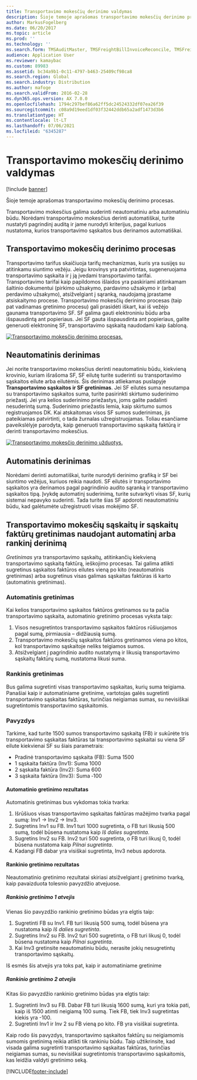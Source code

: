 ```yaml
---
title: Transportavimo mokesčių derinimo valdymas
description: Šioje temoje aprašomas transportavimo mokesčių derinimo procesas.
author: MarkusFogelberg
ms.date: 06/20/2017
ms.topic: article
ms.prod: ''
ms.technology: ''
ms.search.form: TMSAuditMaster, TMSFreightBillInvoiceReconcile, TMSFreightBillSummary, TMSFreightBillType, TMSFreightMatchReason, TMSFBDetailReconcile, TMSInvoiceTable,TMSInvoiceLineReconcile,TMSReconcileInvoice, TMSFreightBillDetail, TMSFreightBillTypeAssignment, TMSRejectInvoiceLine, TMSMiscellaneousCharge
audience: Application User
ms.reviewer: kamaybac
ms.custom: 89983
ms.assetid: bc34a9b1-0c11-4797-b463-25409cf98ca8
ms.search.region: Global
ms.search.industry: Distribution
ms.author: mafoge
ms.search.validFrom: 2016-02-28
ms.dyn365.ops.version: AX 7.0.0
ms.openlocfilehash: 1794c297bef86a62ff5dc24524332df07ea26f39
ms.sourcegitcommit: c08a9d19eed1df03f32442ddb65a2adf1473d3b6
ms.translationtype: HT
ms.contentlocale: lt-LT
ms.lasthandoff: 07/06/2021
ms.locfileid: "6345287"
---
```

# <a name="reconcile-freight-in-transportation-management"></a>Transportavimo mokesčių derinimo valdymas

[!include [banner](../includes/banner.md)]

Šioje temoje aprašomas transportavimo mokesčių derinimo procesas.

Transportavimo mokesčius galima suderinti neautomatiniu arba automatiniu būdu. Norėdami transportavimo mokesčius derinti automatiškai, turite nustatyti pagrindinį auditą ir jame nurodyti kriterijus, pagal kuriuos nustatoma, kurios transportavimo sąskaitos bus derinamos automatiškai.

## <a name="the-freight-reconciliation-process"></a>Transportavimo mokesčių derinimo procesas

Transportavimo tarifus skaičiuoja tarifų mechanizmas, kuris yra susijęs su atitinkamu siuntimo vežėju. Jeigu krovinys yra patvirtintas, sugeneruojama transportavimo sąskaita ir į ją įvedami transportavimo tarifai. Transportavimo tarifai kaip papildomos išlaidos yra paskiriami atitinkamam šaltinio dokumentui (pirkimo užsakymo, pardavimo užsakymo ir (arba) perdavimo užsakymo), atsižvelgiant į sąranką, naudojamą įprastame atsiskaitymo procese. Transportavimo mokesčių derinimo procesas (taip pat vadinamas gretinimo procesu) gali prasidėti iškart, kai iš vežėjo gaunama transportavimo SF. SF galima gauti elektroniniu būdu arba išspausdintą ant popieriaus. Jei SF gauta išspausdinta ant popieriaus, galite generuoti elektroninę SF, transportavimo sąskaitą naudodami kaip šabloną.

[![Transportavimo mokesčio derinimo procesas.](./media/freight-reconcilation-process.jpg)](./media/freight-reconcilation-process.jpg)

## <a name="manual-reconciliation"></a>Neautomatinis derinimas

Jei norite transportavimo mokesčius derinti neautomatiniu būdu, kiekvieną krovinio, kuriam išrašoma SF, SF eilutę turite suderinti su transportavimo sąskaitos eilute arba eilutėmis. Šis derinimas atliekamas puslapyje **Transportavimo sąskaitos ir SF gretinimas**. Jei SF eilutės suma nesutampa su transportavimo sąskaitos suma, turite pasirinkti skirtumo suderinimo priežastį. Jei yra kelios suderinimo priežastys, joms galite padalinti nesuderintą sumą. Suderinimo priežastis lemia, kaip skirtumo sumos registruojamos DK. Kai atskaitomas visos SF sumos suderinimas, jis pateikiamas patvirtinti, o tada žurnalas užregistruojamas. Toliau esančiame paveikslėlyje parodyta, kaip generuoti transportavimo sąskaitą faktūrą ir derinti transportavimo mokesčius.

[![Transportavimo mokesčio derinimo užduotys.](./media/processflowforfreightreconciliation.jpg)](./media/processflowforfreightreconciliation.jpg)

## <a name="automatic-reconciliation"></a>Automatinis derinimas

Norėdami derinti automatiškai, turite nurodyti derinimo grafiką ir SF bei siuntimo vežėjus, kuriuos reikia naudoti. SF eilutės ir transportavimo sąskaitos yra derinamos pagal pagrindinio audito sąranką ir transportavimo sąskaitos tipą. Įvykdę automatinį suderinimą, turite sutvarkyti visas SF, kurių sistemai nepavyko suderinti. Tada turite šias SF apdoroti neautomatiniu būdu, kad galėtumėte užregistruoti visas mokėjimo SF.

## <a name="match-freight-bills-with-freight-invoices-using-automatic-or-manual-reconciliation"></a>Transportavimo mokesčių sąskaitų ir sąskaitų faktūrų gretinimas naudojant automatinį arba rankinį derinimą

*Gretinimas* yra transportavimo sąskaitų, atitinkančių kiekvieną transportavimo sąskaitą faktūrą, ieškojimo procesas. Tai galima atlikti sugretinus sąskaitos faktūros eilutes vieną po kito (neautomatinis gretinimas) arba sugretinus visas galimas sąskaitas faktūras iš karto (automatinis gretinimas).

### <a name="auto-matching"></a>Automatinis gretinimas

Kai kelios transportavimo sąskaitos faktūros gretinamos su ta pačia transportavimo sąskaita, automatinio gretinimo procesas vyksta taip:

1. Visos nesugretintos transportavimo sąskaitos faktūros rūšiuojamos pagal sumą, pirmiausia – didžiausią sumą.
1. Transportavimo mokesčių sąskaitos faktūros gretinamos viena po kitos, kol transportavimo sąskaitoje neliks teigiamos sumos.
1. Atsižvelgiant į pagrindinio audito nustatymą ir likusią transportavimo sąskaitų faktūrų sumą, nustatoma likusi suma.

### <a name="manual-matching"></a>Rankinis gretinimas

Bus galima sugretinti visas transportavimo sąskaitas, kurių suma teigiama. Panašiai kaip ir automatiniame gretinime, vartotojas galės sugretinti transportavimo sąskaitas faktūras, turinčias neigiamas sumas, su nevisiškai sugretintomis transportavimo sąskaitomis.

### <a name="example"></a>Pavyzdys

Tarkime, kad turite 1500 sumos transportavimo sąskaitą (FB) ir sukūrėte tris transportavimo sąskaitas faktūras tai transportavimo sąskaitai su viena SF eilute kiekvienai SF su šiais parametrais:

- Pradinė transportavimo sąskaita (FB): Suma 1500
- 1 sąskaita faktūra (Inv1): Suma 1000
- 2 sąskaita faktūra (Inv2): Suma 600
- 3 sąskaita faktūra (Inv3): Suma ‑100

#### <a name="automatic-matching-result"></a>Automatinio gretinimo rezultatas

Automatinis gretinimas bus vykdomas tokia tvarka:

1. Išrūšiuos visas transportavimo sąskaitas faktūras mažėjimo tvarka pagal sumą: Inv1 -> Inv2 -> Inv3.
1. Sugretins Inv1 su FB. Inv1 turi 1000 sugretinta, o FB turi likusią 500 sumą, todėl būsena nustatoma kaip *Iš dalies sugretinta*.
1. Sugretins Inv2 su FB. Inv2 turi 500 sugretinta, o FB turi likusį 0, todėl būsena nustatoma kaip *Pilnai sugretinta*.
1. Kadangi FB dabar yra visiškai sugretinta, Inv3 nebus apdorota.

#### <a name="manual-matching-result"></a>Rankinio gretinimo rezultatas

Neautomatinio gretinimo rezultatai skiriasi atsižvelgiant į gretinimo tvarką, kaip pavaizduota tolesnio pavyzdžio atvejuose.

##### <a name="manual-matching-case-1"></a>Rankinio gretinimo 1 atvejis

Vienas šio pavyzdžio rankinio gretinimo būdas yra elgtis taip:

1. Sugretinti FB su Inv1. FB turi likusią 500 sumą, todėl būsena yra nustatoma kaip *Iš dalies sugretinta*.
1. Sugretins Inv2 su FB. Inv2 turi 500 sugretinta, o FB turi likusį 0, todėl būsena nustatoma kaip *Pilnai sugretinta*.
1. Kai Inv3 gretinsite neautomatiniu būdu, nerasite jokių nesugretintų transportavimo sąskaitų.

Iš esmės šis atvejis yra toks pat, kaip ir automatiniame gretinime

##### <a name="manual-matching-case-2"></a>Rankinio gretinimo 2 atvejis

Kitas šio pavyzdžio rankinio gretinimo būdas yra elgtis taip:

1. Sugretinti Inv3 su FB. Dabar FB turi likusią 1600 sumą, kuri yra tokia pati, kaip iš 1500 atimti neigiamą 100 sumą. Tiek FB, tiek Inv3 sugretintas kiekis yra -100.
1. Sugretinti Inv1 ir Inv 2 su FB vieną po kito. FB yra visiškai sugretinta.

Kaip rodo šis pavyzdys, transportavimo sąskaitos faktūrų su neigiamomis sumomis gretinimą reikia atlikti tik rankiniu būdu. Taip užtikrinsite, kad visada galima sugretinti transportavimo sąskaitas faktūras, turinčias neigiamas sumas, su nevisiškai sugretintomis transportavimo sąskaitomis, kas leidžia valdyti gretinimo seką.


[!INCLUDE[footer-include](../../includes/footer-banner.md)]